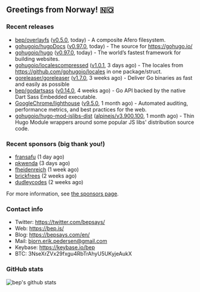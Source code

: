 ## Greetings from Norway! 🇳🇴

### Recent releases
- [bep/overlayfs](https://github.com/bep/overlayfs) ([v0.5.0](https://github.com/bep/overlayfs/releases/tag/v0.5.0), today) - A composite Afero filesystem.
- [gohugoio/hugoDocs](https://github.com/gohugoio/hugoDocs) ([v0.97.0](https://github.com/gohugoio/hugoDocs/releases/tag/v0.97.0), today) - The source for https://gohugo.io/
- [gohugoio/hugo](https://github.com/gohugoio/hugo) ([v0.97.0](https://github.com/gohugoio/hugo/releases/tag/v0.97.0), today) - The world’s fastest framework for building websites.
- [gohugoio/localescompressed](https://github.com/gohugoio/localescompressed) ([v1.0.1](https://github.com/gohugoio/localescompressed/releases/tag/v1.0.1), 3 days ago) - The locales from https://github.com/gohugoio/locales in one package/struct.
- [goreleaser/goreleaser](https://github.com/goreleaser/goreleaser) ([v1.7.0](https://github.com/goreleaser/goreleaser/releases/tag/v1.7.0), 3 weeks ago) - Deliver Go binaries as fast and easily as possible
- [bep/godartsass](https://github.com/bep/godartsass) ([v0.14.0](https://github.com/bep/godartsass/releases/tag/v0.14.0), 4 weeks ago) - Go API backed by the native Dart Sass Embedded executable.
- [GoogleChrome/lighthouse](https://github.com/GoogleChrome/lighthouse) ([v9.5.0](https://github.com/GoogleChrome/lighthouse/releases/tag/v9.5.0), 1 month ago) - Automated auditing, performance metrics, and best practices for the web.
- [gohugoio/hugo-mod-jslibs-dist](https://github.com/gohugoio/hugo-mod-jslibs-dist) ([alpinejs/v3.900.100](https://github.com/gohugoio/hugo-mod-jslibs-dist/releases/tag/alpinejs%2Fv3.900.100), 1 month ago) - Thin Hugo Module wrappers around some popular JS libs&#39; distribution source code.


### Recent sponsors (big thank you!)

- [fransafu](https://github.com/fransafu) (1 day ago)
- [pkwenda](https://github.com/pkwenda) (3 days ago)
- [fheidenreich](https://github.com/fheidenreich) (1 week ago)
- [brickfrees](https://github.com/brickfrees) (2 weeks ago)
- [dudleycodes](https://github.com/dudleycodes) (2 weeks ago)

For more information, see [the sponsors page](https://github.com/sponsors/bep/).

### Contact info
- Twitter: https://twitter.com/bepsays/
- Web: https://bep.is/
- Blog: https://bepsays.com/en/
- Mail: bjorn.erik.pedersen@gmail.com
- Keybase: https://keybase.io/bep
- BTC: 3NseXrZVx29fxgu4RbTrAhyU5UKyjeAukX


### GitHub stats
![bep's github stats](https://github-readme-stats.vercel.app/api?username=bep&count_private=true&hide_title=true)

